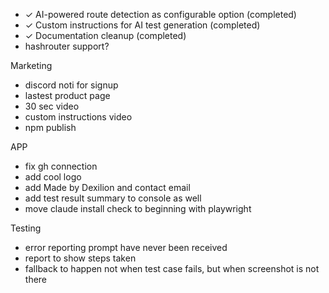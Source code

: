 - ✓ AI-powered route detection as configurable option (completed)
- ✓ Custom instructions for AI test generation (completed)
- ✓ Documentation cleanup (completed)
- hashrouter support?

Marketing
- discord noti for signup
- lastest product page
- 30 sec video
- custom instructions video
- npm publish

APP
- fix gh connection
- add cool logo
- add Made by Dexilion and contact email
- add test result summary to console as well
- move claude install check to beginning with playwright

Testing
- error reporting prompt have never been received
- report to show steps taken
- fallback to happen not when test case fails, but when screenshot is not there
